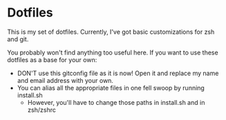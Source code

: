 Dotfiles
=======

This is my set of dotfiles. Currently, I've got basic customizations for zsh and git.

You probably won't find anything too useful here. If you want to use these dotfiles as a base for your own:

- DON'T use this gitconfig file as it is now! Open it and replace my name and email address with your own.
- You can alias all the appropriate files in one fell swoop by running install.sh
    - However, you'll have to change those paths in install.sh and in zsh/zshrc
